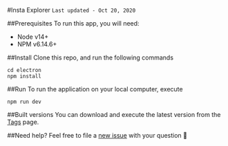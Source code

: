 #Insta Explorer
`Last updated - Oct 20, 2020`

##Prerequisites
To run this app, you will need:
- Node v14+
- NPM v6.14.6+

##Install
Clone this repo, and run the following commands
```shell script
cd electron
npm install
```

##Run
To run the application on your local computer, execute
```shell script
npm run dev
```

##Built versions
You can download and execute the latest version from the [Tags](https://github.com/andyepx/insta-explorer/tags) page.

##Need help?
Feel free to file a [new issue](https://github.com/andyepx/insta-explorer/issues) with your question 🎉
